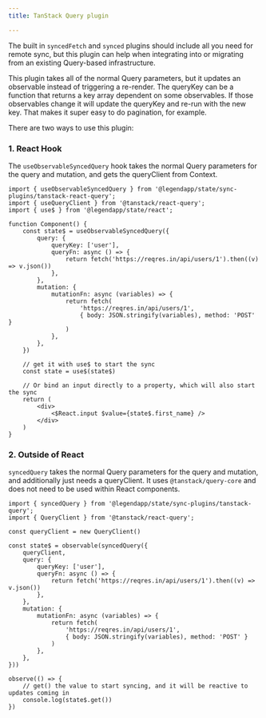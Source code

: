 ```yaml
---
title: TanStack Query plugin

---
```


The built in `syncedFetch` and `synced` plugins should include all you need for remote sync, but this plugin can help when integrating into or migrating from an existing Query-based infrastructure.

This plugin takes all of the normal Query parameters, but it updates an observable instead of triggering a re-render. The queryKey can be a function that returns a key array dependent on some observables. If those observables change it will update the queryKey and re-run with the new key. That makes it super easy to do pagination, for example.

There are two ways to use this plugin:

### 1. React Hook

The `useObservableSyncedQuery` hook takes the normal Query parameters for the query and mutation, and gets the queryClient from Context.

```tsx
import { useObservableSyncedQuery } from '@legendapp/state/sync-plugins/tanstack-react-query';
import { useQueryClient } from '@tanstack/react-query';
import { use$ } from '@legendapp/state/react';

function Component() {
    const state$ = useObservableSyncedQuery({
        query: {
            queryKey: ['user'],
            queryFn: async () => {
                return fetch('https://reqres.in/api/users/1').then((v) => v.json())
            },
        },
        mutation: {
            mutationFn: async (variables) => {
                return fetch(
                    'https://reqres.in/api/users/1',
                    { body: JSON.stringify(variables), method: 'POST' }
                )
            },
        },
    })

    // get it with use$ to start the sync
    const state = use$(state$)

    // Or bind an input directly to a property, which will also start the sync
    return (
        <div>
            <$React.input $value={state$.first_name} />
        </div>
    )
}
```

### 2. Outside of React

`syncedQuery` takes the normal Query parameters for the query and mutation, and additionally just needs a queryClient. It uses `@tanstack/query-core` and does not need to be used within React components.

```tsx
import { syncedQuery } from '@legendapp/state/sync-plugins/tanstack-query';
import { QueryClient } from '@tanstack/react-query';

const queryClient = new QueryClient()

const state$ = observable(syncedQuery({
    queryClient,
    query: {
        queryKey: ['user'],
        queryFn: async () => {
            return fetch('https://reqres.in/api/users/1').then((v) => v.json())
        },
    },
    mutation: {
        mutationFn: async (variables) => {
            return fetch(
                'https://reqres.in/api/users/1',
                { body: JSON.stringify(variables), method: 'POST' }
            )
        },
    },
}))

observe(() => {
    // get() the value to start syncing, and it will be reactive to updates coming in
    console.log(state$.get())
})
```

